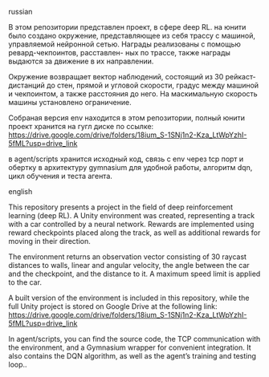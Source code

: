 russian

В этом репозитории представлен проект, в сфере deep RL. на юнити было создано окружение, представляющее из
себя трассу с машиной, управляемой нейронной сетью. Награды реализованы с помощью ревард-чекпоинтов, расставлен-
ных по трассе, также награды выдаются за движение в их направлении.

Окружение возвращает вектор наблюдений, состоящий из 30 рейкаст-дистанций до стен, прямой и угловой скорости,
градус между машиной и чекпоинтом, а также расстояния до него. На маскимальную скорость машины установлено
ограничение.

Собраная версия env находится в этом репозитории, полный юнити проект хранится на гугл диске по ссылке:
https://drive.google.com/drive/folders/18ium_S-1SNj1n2-Kza_LtWpYzhI-5fML?usp=drive_link

в agent/scripts хранится исходный код, связь с env через tcp порт и обертку в архитектуру gymnasium для удобной 
работы, алгоритм dqn, цикл обучения и теста агента.



english

This repository presents a project in the field of deep reinforcement learning (deep RL). A Unity environment was created,
representing a track with a car controlled by a neural network. Rewards are implemented using reward checkpoints placed along
the track, as well as additional rewards for moving in their direction.

The environment returns an observation vector consisting of 30 raycast distances to walls, linear and angular velocity, the
angle between the car and the checkpoint, and the distance to it. A maximum speed limit is applied to the car.

A built version of the environment is included in this repository, while the full Unity project is stored on Google Drive
at the following link:
https://drive.google.com/drive/folders/18ium_S-1SNj1n2-Kza_LtWpYzhI-5fML?usp=drive_link

In agent/scripts, you can find the source code, the TCP communication with the environment, and a Gymnasium wrapper for
convenient integration. It also contains the DQN algorithm, as well as the agent’s training and testing loop..
